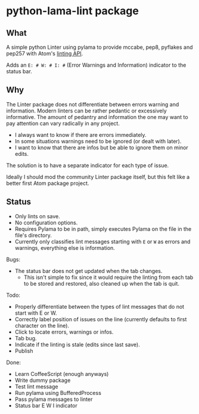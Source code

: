 # python-lama-lint package

## What

A simple python Linter using pylama to provide mccabe, pep8, pyflakes and pep257 with Atom's [linting API](https://github.com/atom-community/linter).

Adds an `E: # W: # I: #` (Error Warnings and Information) indicator to the status bar.


## Why

The Linter package does not differentiate between errors warning and information.
Modern linters can be rather pedantic or excessively informative. The amount of pedantry and information the one may want to pay attention can vary radically in any project.

 * I always want to know if there are errors immediately.
 * In some situations warnings need to be ignored (or dealt with later).
 * I want to know that there are infos but be able to ignore them on minor edits.

The solution is to have a separate indicator for each type of issue.

Ideally I should mod the community Linter package itself, but this felt like a better first Atom package project.

## Status

 * Only lints on save.
 * No configuration options.
 * Requires Pylama to be in path, simply executes Pylama on the file in the file's directory.
 * Currently only classifies lint messages starting with `E` or `W` as errors and warnings, everything else is information.

Bugs:
 * The status bar does not get updated when the tab changes.
    * This isn't simple to fix since it would require the linting from each tab to be stored and restored, also cleaned up when the tab is quit.

Todo:
 * Properly differentiate between the types of lint messages that do not start with E or W.
 * Correctly label position of issues on the line (currently defaults to first character on the line).
 * Click to locate errors, warnings or infos.
 * Tab bug.
 * Indicate if the linting is stale (edits since last save).
 * Publish

Done:
 * Learn CoffeeScript (enough anyways)
 * Write dummy package
 * Test lint message
 * Run pylama using BufferedProcess
 * Pass pylama messages to linter
 * Status bar E W I indicator
